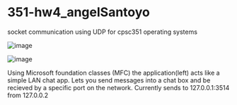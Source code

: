 # 351-hw4_angelSantoyo
socket communication using UDP for cpsc351 operating systems

![image](https://user-images.githubusercontent.com/26943671/199420165-cda6b5bc-2ea8-4fea-a562-209f35bf9336.png)

![image](https://user-images.githubusercontent.com/26943671/199420175-8ac14e4d-819e-4242-af0b-ca133a195df7.png)


Using Microsoft foundation classes (MFC) the application(left) acts like a simple LAN chat app. Lets you send messages into a chat box and be recieved by a specific port on the network. Currently sends to 127.0.0.1:3514 from 127.0.0.2
